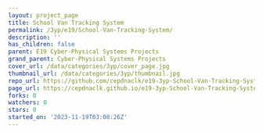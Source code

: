 ```yaml
---
layout: project_page
title: School Van Tracking System
permalink: /3yp/e19/School-Van-Tracking-System/
description: ''
has_children: false
parent: E19 Cyber-Physical Systems Projects
grand_parent: Cyber-Physical Systems Projects
cover_url: /data/categories/3yp/cover_page.jpg
thumbnail_url: /data/categories/3yp/thumbnail.jpg
repo_url: https://github.com/cepdnaclk/e19-3yp-School-Van-Tracking-System
page_url: https://cepdnaclk.github.io/e19-3yp-School-Van-Tracking-System
forks: 0
watchers: 0
stars: 0
started_on: '2023-11-19T03:08:26Z'
---
```


